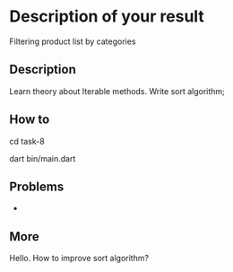 # Description of your result
Filtering product list by categories
## Description

Learn theory about Iterable methods. Write sort algorithm;
## How to

cd task-8

dart bin/main.dart


## Problems

-

## More

Hello. How to improve sort algorithm?